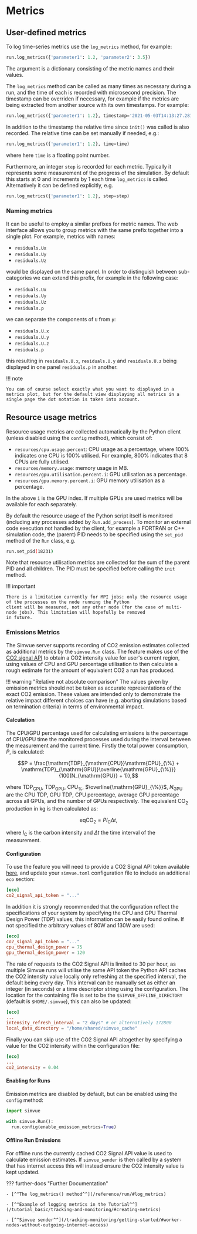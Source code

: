 # Metrics

## User-defined metrics

To log time-series metrics use the `log_metrics` method, for example:
``` py
run.log_metrics({'parameter1': 1.2, 'parameter2': 3.5})
```
The argument is a dictionary consisting of the metric names and their values.

The `log_metrics` method can be called as many times as necessary during a run, and the time of each is recorded with microsecond precision. The
timestamp can be overriden if necessary, for example if the metrics are being extracted from another source with its own timestamps. For example:
```  py
run.log_metrics({'parameter1': 1.2}, timestamp='2021-05-03T14:13:27.281920')
```
In addition to the timestamp the relative time since `init()` was called is also recorded. The relative time can be set manually if needed, e.g.:
```  py
run.log_metrics({'parameter1': 1.2}, time=time)
```
where here `time` is a floating point number.

Furthermore, an integer `step` is recorded for each metric. Typically it represents some measurement of the progress of the simulation.
By default this starts at 0 and increments by 1 each time `log_metrics` is called.
Alternatively it can be defined explicitly, e.g.
```  py
run.log_metrics({'parameter1': 1.2}, step=step)
```

### Naming metrics
It can be useful to employ a similar prefixes for metric names. The web interface allows you to group metrics with the same prefix together into a single plot. For example, metrics with names:

* `residuals.Ux`
* `residuals.Uy`
* `residuals.Uz`

would be displayed on the same panel. In order to distinguish between sub-categories we can extend this prefix, for example in the following case:

* `residuals.Ux`
* `residuals.Uy`
* `residuals.Uz`
* `residuals.p`

we can separate the components of `U` from `p`:

* `residuals.U.x`
* `residuals.U.y`
* `residuals.U.z`
* `residuals.p`

this resulting in `residuals.U.x`, `residuals.U.y` and `residuals.U.z` being displayed in one panel  `residuals.p` in another.

!!! note

    You can of course select exactly what you want to displayed in a metrics plot, but for the default view displaying all metrics in a single page the dot notation is taken into account.

## Resource usage metrics

Resource usage metrics are collected automatically by the Python client (unless disabled using the `config` method), which consist of:

* `resources/cpu.usage.percent`: CPU usage as a percentage, where 100% indicates one CPU is 100% utilised. For example, 800% indicates
that 8 CPUs are fully utilised.
* `resources/memory.usage`: memory usage in MB.
* `resources/gpu.utilisation.percent.i`: GPU utilisation as a percentage.
* `resources/gpu.memory.percent.i`: GPU memory utilisation as a percentage.

In the above `i` is the GPU index. If multiple GPUs are used metrics will be available for each separately.

By default the resource usage of the Python script itself is monitored (including any processes added by `Run.add_process`). To monitor an external code execution not handled by the client, for example a FORTRAN or C++
simulation code, the (parent) PID needs to be specified using the `set_pid` method of the `Run` class, e.g.
```sh
run.set_pid(18231)
```
Note that resource utilisation metrics are collected for the sum of the parent PID and all children. The PID must be specified before
calling the `init` method.

!!! important

    There is a limitation currently for MPI jobs: only the resource usage of the processes on the node running the Python 
    client will be measured, not any other node (for the case of multi-node jobs). This limitation will hopefully be removed
    in future.

### Emissions Metrics

The Simvue server supports recording of CO2 emission estimates collected as additional metrics by the `simvue.Run` class. The feature makes use of the [CO2 signal API](https://docs.co2signal.com/#introduction) to obtain a CO2 intensity value for user's current region, using values of CPU and GPU percentage utilisation to then calculate a rough estimate for the amount of equivalent CO2 a run has produced.

!!! warning "Relative not absolute comparison"
  The values given by emission metrics should not be taken as accurate representations of the exact CO2 emission. These values are intended only to demonstrate the relative impact different choices can have (e.g. aborting simulations based on termination criteria) in terms of environmental impact.

#### Calculation

The CPU/GPU percentage used for calculating emissions is the percentage of CPU/GPU time the monitored processes used during the interval between the measurement and the current time. Firstly the total power consumption, $P$, is calculated:

$$P = \frac{\mathrm{TDP}_{\mathrm{CPU}}\mathrm{CPU}_{\%} + \mathrm{TDP}_{\mathrm{GPU}}\overline{\mathrm{GPU}_{\%}}}{100(N_{\mathrm{GPU}} + 1)},$$

where $\mathrm{TDP}_{\mathrm{CPU}}$, $\mathrm{TDP}_{\mathrm{GPU}}$, $\mathrm{\mathrm{CPU}}_{\%}$, $\overline{\mathrm{GPU}_{\%}}$, $N_{\mathrm{GPU}}$ are the CPU TDP, GPU TDP, CPU percentage, average GPU percentage across all GPUs, and the number of GPUs respectively. The equivalent $\mathrm{CO}_{2}$ production in kg is then calculated as: 

$$\mathrm{eqCO}_{2} = PI_{\mathrm{C}}\Delta t,$$

where $I_{\mathrm{C}}$ is the carbon intensity and $\Delta t$ the time interval of the measurement.

#### Configuration

To use the feature you will need to provide a CO2 Signal API token available [here](https://www.co2signal.com/), and update your `simvue.toml` configuration file to include an additional `eco` section:

```toml
[eco]
co2_signal_api_token = "..."
```

In addition it is strongly recommended that the configuration reflect the specifications of your system by specifying the CPU and GPU Thermal Design Power (TDP) values, this information can be easily found online. If not specified the arbitrary values of 80W and 130W are used:

```toml
[eco]
co2_signal_api_token = "..."
cpu_thermal_design_power = 75
gpu_thermal_design_power = 120
```

The rate of requests to the CO2 Signal API is limited to 30 per hour, as multiple Simvue runs will utilise the same API token the Python API caches the CO2 intensity value locally only refreshing at the specified interval, the default being every day. This interval can be manually set as either an integer (in seconds) or a time descriptor string using the configuration. The location for the containing file is set to be the `$SIMVUE_OFFLINE_DIRECTORY` (default is `$HOME/.simvue`), this can also be updated:
```toml
[eco]
...
intensity_refresh_interval = "2 days" # or alternatively 172800
local_data_directory = "/home/shared/simvue_cache"
```

Finally you can skip use of the CO2 Signal API altogether by specifying a value for the CO2 intensity within the configuration file:

```toml
[eco]
...
co2_intensity = 0.04
```

#### Enabling for Runs

Emission metrics are disabled by default, but can be enabled using the `config` method:


```python
import simvue

with simvue.Run():
  run.config(enable_emission_metrics=True)
```

#### Offline Run Emissions

For offline runs the currently cached CO2 Signal API value is used to calculate emission estimates. If `simvue_sender` is then called by a system that has internet access this will instead ensure the CO2 intensity value is kept updated. 


??? further-docs "Further Documentation"

    - [^^The log_metrics() method^^](/reference/run/#log_metrics)
    
    - [^^Example of logging metrics in the Tutorial^^](/tutorial_basic/tracking-and-monitoring/#creating-metrics)

    - [^^Simvue sender^^](/tracking-monitoring/getting-started/#worker-nodes-without-outgoing-internet-access)
